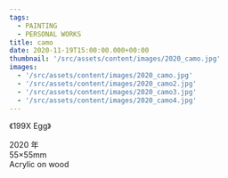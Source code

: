 ```yaml
---
tags:
  - PAINTING
  - PERSONAL WORKS
title: camo
date: 2020-11-19T15:00:00.000+00:00
thumbnail: '/src/assets/content/images/2020_camo.jpg'
images:
  - '/src/assets/content/images/2020_camo.jpg'
  - '/src/assets/content/images/2020_camo2.jpg'
  - '/src/assets/content/images/2020_camo3.jpg'
  - '/src/assets/content/images/2020_camo4.jpg'
---
```


《199X Egg》

2020 年  
55×55mm  
Acrylic on wood
